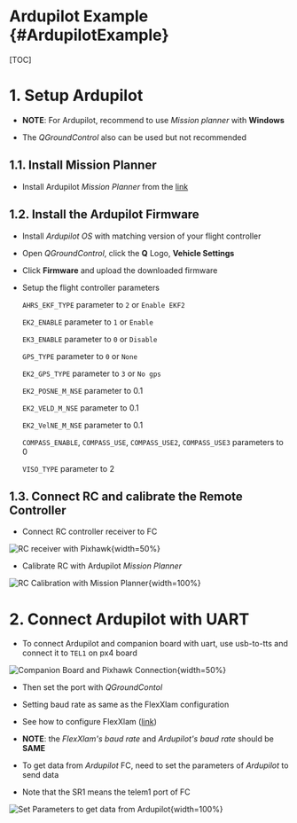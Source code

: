 # Ardupilot Example {#ArdupilotExample}

[TOC]

# 1. Setup Ardupilot

- **NOTE**: For Ardupilot, recommend to use *Mission planner* with **Windows**

- The *QGroundControl* also can be used but not recommended

## 1.1. Install Mission Planner

- Install Ardupilot *Mission Planner* from the [link](https://ardupilot.org/planner/docs/mission-planner-installation.html)

## 1.2. Install the Ardupilot Firmware

- Install *Ardupilot OS* with matching version of your flight controller

- Open *QGroundControl*, click the **Q** Logo, **Vehicle Settings**

<!-- ![](images/vehicle_settings.png) -->

- Click **Firmware** and upload the downloaded firmware

- Setup the flight controller parameters

  `AHRS_EKF_TYPE` parameter to `2` or `Enable EKF2`

  `EK2_ENABLE` parameter to `1` or `Enable`

  `EK3_ENABLE` parameter to `0` or `Disable`

  `GPS_TYPE` parameter to `0` or `None`

  `EK2_GPS_TYPE` parameter to `3` or `No gps`

  `EK2_POSNE_M_NSE` parameter to 0.1

  `EK2_VELD_M_NSE` parameter to 0.1

  `EK2_VelNE_M_NSE` parameter to 0.1

  `COMPASS_ENABLE`, `COMPASS_USE`, `COMPASS_USE2`, `COMPASS_USE3` parameters to 0

  `VISO_TYPE` parameter to 2

<!-- ![ekf2 aid mask](EKF2_AID_MASK.png){width=50%} -->
<!-- ![ekf2 height mode](EKF3_HGT_MODE.png){width=50%} -->

## 1.3. Connect RC and calibrate the Remote Controller

- Connect RC controller receiver to FC

![RC receiver with Pixhawk](ardupilot/rc_connection.jpeg){width=50%}

- Calibrate RC with Ardupilot *Mission Planner*

![RC Calibration with Mission Planner](ardupilot/mp_radio_calibration.png){width=100%}



# 2. Connect Ardupilot with UART
- To connect Ardupilot and companion board with uart, use usb-to-tts and connect it to `TEL1` on px4 board

![Companion Board and Pixhawk Connection](companion_px4_connection.jpg){width=50%}

- Then set the port with *QGroundContol*

- Setting baud rate as same as the FlexXlam configuration
- See how to configure FlexXlam ([link](https://github.com/j-marple-dev/FlexXlam_driver#122-server-configuration))
- **NOTE**: the *FlexXlam's baud rate* and *Ardupilot's baud rate* should be **SAME**

<!-- ![Set Serial Baud Rate and Serial Protocol](ardupilot/set_serial1.png){width=50%} -->

- To get data from *Ardupilot* FC, need to set the parameters of *Ardupilot* to send data

- Note that the SR1 means the telem1 port of FC

![Set Parameters to get data from Ardupilot](ardupilot/SR_set_hz.png){width=100%}
